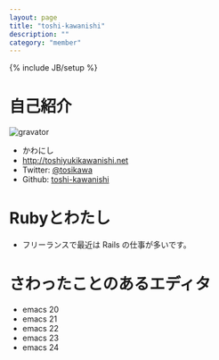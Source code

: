 ```yaml
---
layout: page
title: "toshi-kawanishi"
description: ""
category: "member"
---
```

{% include JB/setup %}

# 自己紹介

![gravator](http://www.gravatar.com/avatar/976d7ac644256c0fb198423b0c00ea52.png)

* かわにし
* http://toshiyukikawanishi.net
* Twitter: [@tosikawa](https://twitter.com/tosikawa)
* Github: [toshi-kawanishi](https://github.com/toshi-kawanishi)

# Rubyとわたし

* フリーランスで最近は Rails の仕事が多いです。

# さわったことのあるエディタ

* emacs 20
* emacs 21
* emacs 22
* emacs 23
* emacs 24
